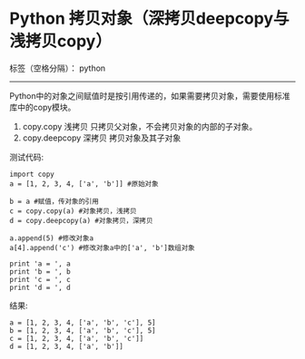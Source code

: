 ﻿# Python 拷贝对象（深拷贝deepcopy与浅拷贝copy）

标签（空格分隔）： python

---
Python中的对象之间赋值时是按引用传递的，如果需要拷贝对象，需要使用标准库中的copy模块。 

 1. copy.copy 浅拷贝 只拷贝父对象，不会拷贝对象的内部的子对象。 
 2. copy.deepcopy 深拷贝 拷贝对象及其子对象 


测试代码:
```
import copy
a = [1, 2, 3, 4, ['a', 'b']] #原始对象

b = a #赋值，传对象的引用
c = copy.copy(a) #对象拷贝，浅拷贝
d = copy.deepcopy(a) #对象拷贝，深拷贝

a.append(5) #修改对象a
a[4].append('c') #修改对象a中的['a', 'b']数组对象

print 'a = ', a
print 'b = ', b
print 'c = ', c
print 'd = ', d
```
结果:
```
a = [1, 2, 3, 4, ['a', 'b', 'c'], 5] 
b = [1, 2, 3, 4, ['a', 'b', 'c'], 5] 
c = [1, 2, 3, 4, ['a', 'b', 'c']] 
d = [1, 2, 3, 4, ['a', 'b']]
```




